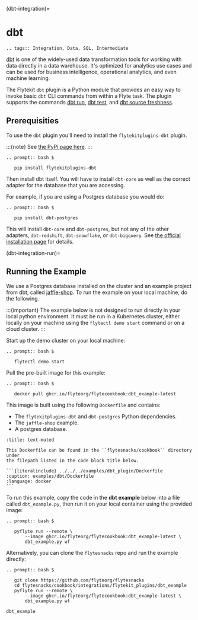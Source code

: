 (dbt-integration)=

# dbt

```{eval-rst}
.. tags:: Integration, Data, SQL, Intermediate
```

[dbt](https://www.getdbt.com/) is one of the widely-used data transformation
tools for working with data directly in a data warehouse. It's optimized for
analytics use cases and can be used for business intelligence, operational
analytics, and even machine learning.

The Flytekit `dbt` plugin is a Python module that provides an easy way to
invoke basic `dbt` CLI commands from within a Flyte task. The plugin supports
the commands [dbt run](https://docs.getdbt.com/reference/commands/run),
[dbt test](https://docs.getdbt.com/reference/commands/test), and
[dbt source freshness](https://docs.getdbt.com/reference/commands/source).

## Prerequisities

To use the `dbt` plugin you'll need to install the `flytekitplugins-dbt`
plugin.

:::{note}
See [the PyPi page here](https://pypi.org/project/flytekitplugins-dbt/).
:::

```{eval-rst}
.. prompt:: bash $

   pip install flytekitplugins-dbt
```

Then install dbt itself. You will have to install `dbt-core` as well as
the correct adapter for the database that you are accessing.

For example, if you are using a Postgres database you would do:

```{eval-rst}
.. prompt:: bash $

   pip install dbt-postgres
```

This will install `dbt-core` and `dbt-postgres`, but not any of the other
adapters, `dbt-redshift`, `dbt-snowflake`, or `dbt-bigquery`. See
[the official installation page](https://docs.getdbt.com/docs/get-started/pip-install)
for details.

(dbt-integration-run)=

## Running the Example

We use a Postgres database installed on the cluster and an example project from
dbt, called [jaffle-shop](https://github.com/dbt-labs/jaffle_shop).
To run the example on your local machine, do the following.

:::{important}
The example below is not designed to run directly in your local
python environment. It must be run in a Kubernetes cluster, either locally on
your machine using the `flytectl demo start` command or on a cloud cluster.
:::

Start up the demo cluster on your local machine:

```{eval-rst}
.. prompt:: bash $

   flytectl demo start
```

Pull the pre-built image for this example:

```{eval-rst}
.. prompt:: bash $

   docker pull ghcr.io/flyteorg/flytecookbook:dbt_example-latest
```

This image is built using the following `Dockerfile` and contains:

- The `flytekitplugins-dbt` and `dbt-postgres` Python dependencies.
- The `jaffle-shop` example.
- A postgres database.

````{dropdown} See Dockerfile
:title: text-muted

This Dockerfile can be found in the ``flytesnacks/cookbook`` directory under
the filepath listed in the code block title below.

```{literalinclude} ../../../examples/dbt_plugin/Dockerfile
:caption: examples/dbt/Dockerfile
:language: docker
```

````

To run this example, copy the code in the **dbt example** below into a file
called `dbt_example.py`, then run it on your local container using the
provided image:

```{eval-rst}
.. prompt:: bash $

   pyflyte run --remote \
       --image ghcr.io/flyteorg/flytecookbook:dbt_example-latest \
       dbt_example.py wf
```

Alternatively, you can clone the `flytesnacks` repo and run the example directly:

```{eval-rst}
.. prompt:: bash $

   git clone https://github.com/flyteorg/flytesnacks
   cd flytesnacks/cookbook/integrations/flytekit_plugins/dbt_example
   pyflyte run --remote \
       --image ghcr.io/flyteorg/flytecookbook:dbt_example-latest \
       dbt_example.py wf
```

```{auto-examples-toc}
dbt_example
```